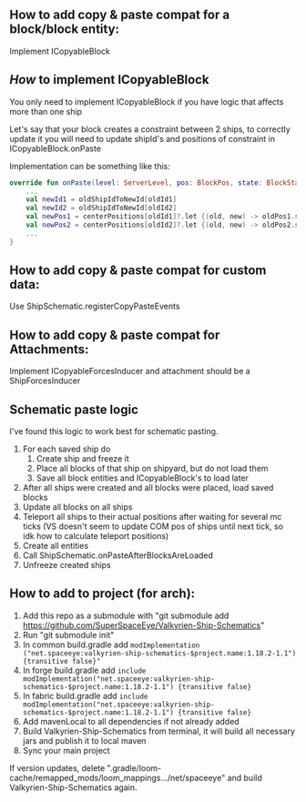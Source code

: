 ## How to add copy & paste compat for a block/block entity: 
Implement ICopyableBlock

## *How* to implement ICopyableBlock
You only need to implement ICopyableBlock if you have logic that affects more than one ship

Let's say that your block creates a constraint between 2 ships, to correctly update it you will need to update shipId's and positions of constraint in ICopyableBlock.onPaste

Implementation can be something like this:

```kotlin
override fun onPaste(level: ServerLevel, pos: BlockPos, state: BlockState, oldShipIdToNewId: Map<Long, Long>, centerPositions: Map<Long, Pair<Vector3d, Vector3d>>, tag: CompoundTag?): CompoundTag? {
    ...
    val newId1 = oldShipIdToNewId[oldId1]
    val newId2 = oldShipIdToNewId[oldId2]
    val newPos1 = centerPositions[oldId1]?.let {(old, new) -> oldPos1.sub(old).add(new)}
    val newPos2 = centerPositions[oldId2]?.let {(old, new) -> oldPos2.sub(old).add(new)}
    ...
}
```

## How to add copy & paste compat for custom data:
Use ShipSchematic.registerCopyPasteEvents

## How to add copy & paste compat for Attachments:
Implement ICopyableForcesInducer and attachment should be a ShipForcesInducer

## Schematic paste logic
I've found this logic to work best for schematic pasting.
1) For each saved ship do
   1. Create ship and freeze it
   2. Place all blocks of that ship on shipyard, but do not load them
   3. Save all block entities and ICopyableBlock's to load later
2) After all ships were created and all blocks were placed, load saved blocks
3) Update all blocks on all ships
4) Teleport all ships to their actual positions after waiting for several mc ticks (VS doesn't seem to update COM pos of ships until next tick, so idk how to calculate teleport positions)
5) Create all entities
6) Call ShipSchematic.onPasteAfterBlocksAreLoaded
7) Unfreeze created ships

## How to add to project (for arch):
1) Add this repo as a submodule with "git submodule add https://github.com/SuperSpaceEye/Valkyrien-Ship-Schematics"
2) Run "git submodule init"
3) In common build.gradle add ``` modImplementation ("net.spaceeye:valkyrien-ship-schematics-$project.name:1.18.2-1.1") {transitive false}" ```
4) In forge build.gradle add ``` include modImplementation("net.spaceeye:valkyrien-ship-schematics-$project.name:1.18.2-1.1") {transitive false} ```
5) In fabric build.gradle add ``` include modImplementation("net.spaceeye:valkyrien-ship-schematics-$project.name:1.18.2-1.1") {transitive false} ```
6) Add mavenLocal to all dependencies if not already added
7) Build Valkyrien-Ship-Schematics from terminal, it will build all necessary jars and publish it to local maven
8) Sync your main project

If version updates, delete ".gradle/loom-cache/remapped_mods/loom_mappings.../net/spaceeye" and build Valkyrien-Ship-Schematics again.